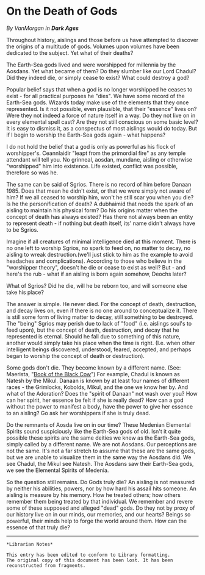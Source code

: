 # On the Death of Gods

_By VanMorgan in **Dark Ages**_

Throughout history, aislings and those before us have attempted to discover the
origins of a multitude of gods. Volumes upon volumes have been dedicated to the
subject. Yet what of their deaths?

The Earth-Sea gods lived and were worshipped for millennia by the Aosdans. Yet
what became of them? Do they slumber like our Lord Chadul? Did they indeed die,
or simply cease to exist? What could destroy a god?

Popular belief says that when a god is no longer worshipped he ceases to
exist - for all practical purposes he "dies". We have some record of the
Earth-Sea gods. Wizards today make use of the elements that they once
represented. Is it not possible, even plausible, that their "essence" lives on?
Were they not indeed a force of nature itself in a way. Do they not live on in
every elemental spell cast? Are they not still conscious on some basic level?
It is easy to dismiss it, as a conspectus of most aislings would do today. But
if I begin to worship the Earth-Sea gods again - what happens?

I do not hold the belief that a god is only as powerful as his flock of
worshipper's. Ceannlaidir "leapt from the primordial fire" as any temple
attendant will tell you. No grinneal, aosdan, mundane, aisling or otherwise
"worshipped" him into existence. Life existed, conflict was possible, therefore
so was he.

The same can be said of Sgrios. There is no record of him before Danaan 1985.
Does that mean he didn't exist, or that we were simply not aware of him? If we
all ceased to worship him, won't he still scar you when you die? Is he the
personification of death? A dubhaimid that needs the spark of an aisling to
maintain his physical form? Do his origins matter when the concept of death has
always existed? Has there not always been an entity to represent death - if
nothing but death itself, its' name didn't always have to be Sgrios.

Imagine if all creatures of minimal intelligence died at this moment. There is
no one left to worship Sgrios, no spark to feed on, no matter to decay, no
aisling to wreak destruction.(we'll just stick to him as the example to avoid
headaches and complications). According to those who believe in the "worshipper
theory", doesn't he die or cease to exist as well? But - and here's the rub -
what if an aisling is born again somehow, Deochs later?

What of Sgrios? Did he die, will he be reborn too, and will someone else take
his place?

The answer is simple. He never died. For the concept of death, destruction, and
decay lives on, even if there is no one around to conceptualize it. There is
still some form of living matter to decay, still something to be destroyed. The
"being" Sgrios may perish due to lack of "food" (i.e. aislings soul's to feed
upon), but the concept of death, destruction, and decay that he represented is
eternal. Should he fall due to something of this nature, another would simply
take his place when the time is right. (I.e. when other intelligent beings
discovered, understood, feared, accepted, and perhaps began to worship the
concept of death or destruction).

Some gods don't die. They become known by a different name. (See: Maerista,
"[Book of the Black Cow](../History/Maerista-Book-of-the-Black-Cow.md)") For
example, Chadul is known as Natesh by the Mikul. Danaan is known by at least
four names of different races - the Grimlocks, Kobolds, Mikul, and the one we
know her by. And what of the Adoration? Does the "spirit of Danaan" not wash
over you? How can her spirit, her essence be felt if she is really dead? How
can a god without the power to manifest a body, have the power to give her
essence to an aisling? Go ask her worshippers if she is truly dead.

Do the remnants of Aosda live on in our time? These Medenian Elemental Spirits
sound suspiciously like the Earth-Sea gods of old. Isn't it quite possible
these spirits are the same deities we knew as the Earth-Sea gods, simply called
by a different name. We are not Aosdans. Our perceptions are not the same. It's
not a far stretch to assume that these are the same gods, but we are unable to
visualize them in the same way the Aosdans did. We see Chadul, the Mikul see
Natesh. The Aosdans saw their Earth-Sea gods, we see the Elemental Spirits of
Medenia.

So the question still remains. Do Gods truly die? An aisling is not measured by
neither his abilities, powers, nor by how hard his assail hits someone. An
aisling is measure by his memory. How he treated others; how others remember
them being treated by that individual. We remember and revere some of these
supposed and alleged "dead" gods. Do they not by proxy of our history live on
in our minds, our memories, and our hearts? Beings so powerful, their minds
help to forge the world around them. How can the essence of that truly die?

***

```
*Librarian Notes*

This entry has been edited to conform to Library formatting.
The original copy of this document has been lost. It has been reconstructed from fragments.
```

